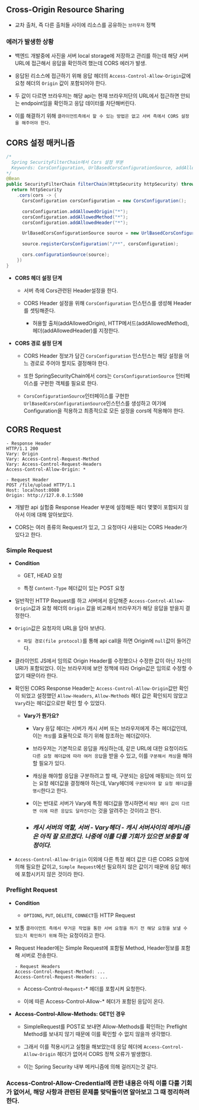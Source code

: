 ## Cross-Origin Resource Sharing

- 교차 출처, 즉 다른 출처들 사이에 리소스를 공유하는 `브라우저` 정책

### 에러가 발생한 상황

- 백엔드 개발중에 사진을 서버 local storage에 저장하고 관리를 하는데 해당 서버 URL에 접근해서 응답을 확인하려 했는데 CORS 에러가 발생.

- 응답된 리소스에 접근하기 위해 응답 헤더의 `Access-Control-Allow-Origin`값에 요청 헤더의 `Origin` 값이 포함되어야 한다.

- 두 값이 다르면 브라우저는 해당 api는 현재 브라우저단의 URL에서 접근하면 안되는 endpoint임을 확인하고 응답 데이터를 차단해버린다.

- 이를 해결하기 위해 `클라이언트측에서 할 수 있는 방법은 없고 서버 측에서 CORS 설정을 해주어야 한다`.

## CORS 설정 매커니즘

```java
/*
  Spring SecurityFilterChain에서 Cors 설정 부분
  Keywords: CorsConfiguration, UrlBasedCorsConfigurationSource, addAllowed*
*/
@Bean
public SecurityFilterChain filterChain(HttpSecurity httpSecurity) throws Exception {
  return httpSecurity
    .cors(cors -> {
      CorsConfiguration corsConfiguration = new CorsConfiguration();

      corsConfiguration.addAllowedOrigin("*");
      corsConfiguration.addAllowedMethod("*");
      corsConfiguration.addAllowedHeader("*");

      UrlBasedCorsConfigurationSource source = new UrlBasedCorsConfigurationSource();

      source.registerCorsConfiguration("/**", corsConfiguration);

      cors.configurationSource(source);
    })
}
```

- **CORS 헤더 설정 단계**

  - 서버 측에 Cors관련된 Header설정을 한다.

  - CORS Header 설정을 위해 `CorsConfiguration` 인스턴스를 생성해 Header를 셋팅해준다.

    - 허용할 출처(addAllowedOrigin), HTTP메서드(addAllowedMethod), 헤더(addAllowedHeader)를 지정한다.

- **CORS 경로 설정 단계**

  - CORS Header 정보가 담긴 `CorsConfiguration` 인스턴스는 해당 설정을 어느 경로로 주어야 할지도 결정해야 한다.

  - 또한 SpringSecurityChain에서 cors는 `CorsConfigurationSource` 인터페이스를 구현한 객체를 필요로 한다.

  - `CorsConfigurationSource`인터페이스를 구현한 `UrlBasedCorsConfigurationSource`인스턴스를 생성하고 여기에 Configuration을 적용하고 최종적으로 모든 설정을 cors에 적용해야 한다.

## CORS Request

```http
- Response Header
HTTP/1.1 200
Vary: Origin
Vary: Access-Control-Request-Method
Vary: Access-Control-Request-Headers
Access-Control-Allow-Origin: *

- Request Header
POST /file/upload HTTP/1.1
Host: localhost:8080
Origin: http://127.0.0.1:5500
```

- 개발한 api 실험중 Response Header 부분에 설정해둔 헤더 몇몇이 포함되지 않아서 이에 대해 알아보았다.

- CORS는 여러 종류의 Request가 있고, 그 요청마다 사용되는 CORS Header가 있다고 한다.

### Simple Request

- **Condition**

  - GET, HEAD 요청

  - 특정 `Content-Type` 헤더값이 있는 POST 요청

- 일반적인 HTTP Request를 하고 서버에서 응답해준 `Access-Control-Allow-Origin`값과 요청 헤더의 `Origin` 값을 비교해서 브라우저가 해당 응답을 받을지 결정한다.

- `Origin`값은 요청자의 URL을 담아 보낸다.

  - `파일 경로(file protocol)`를 통해 api call을 하면 Origin에 `null`값이 들어간다.

- 클라이언트 JS에서 임의로 Origin Header를 수정했으나 수정한 값이 아닌 자신의 URI가 포함되었다. 이는 브라우저에 보안 정책에 따라 Origin값은 임의로 수정할 수 없기 때문이라 한다.

- 확인된 CORS Response Header는 `Access-Control-Allow-Origin`값만 확인이 되었고 설정했던 `Allow-Headers`, `Allow-Methods` 헤더 값은 확인되지 않았고 `Vary`라는 헤더값으로만 확인 할 수 있었다.

  - **Vary가 뭔가요?**

    - Vary 응답 헤더는 서버가 캐시 서버 또는 브라우저에게 주는 헤더값인데, 이는 `캐싱`를 효율적으로 하기 위해 참조하는 헤더값이다.

    - 브라우저는 기본적으로 응답을 캐싱하는데, 같은 URL에 대한 요청이라도 `다른 요청 헤더값에 따라 여러 응답`을 받을 수 있고, 이를 `구분해서 캐싱`을 해야 할 필요가 있다.

    - 캐싱을 해야할 응답을 구분하려고 할 때, 구분되는 응답에 매핑되는 의미 있는 요청 헤더값을 결정해야 하는데, Vary헤더에 `구분되어야 할 요청 헤더값`을 `명시`한다고 한다.

    - 이는 반대로 서버가 Vary에 특정 헤더값을 명시하면서 `해당 헤더 값이 다르면 이에 따른 응답도 달라진다`는 것을 알려주는 것이라고 한다.

    - ### _캐시 서버의 역할, 서버 - Vary헤더 - 캐시 서버사이의 메커니즘은 아직 잘 모르겠다. 나중에 이를 다룰 기회가 있으면 보충할 예정이다._

- `Access-Control-Allow-Origin` 이외에 다른 특정 헤더 값은 다른 CORS 요청에 의해 필요한 값이고, `Simple Request`에선 필요하지 않은 값이기 때문에 응답 헤더에 포함시키지 않은 것이라 한다.

### Preflight Request

- **Condition**

  - `OPTIONS`, `PUT`, `DELETE`, `CONNECT`등 HTTP Request

- 보통 `클라이언트 측에서 무거운 작업을 통한 서버 요청을 하기 전 해당 요청을 보낼 수 있는지 확인하기 위해` 하는 요청이라고 한다.

- Request Header에는 Simple Request에 포함될 Method, Header정보를 포함해 서버로 전송한다.

  ```http
  - Request Headers
  Access-Control-Request-Method: ...
  Access-Control-Request-Headers: ...
  ```

  - Access-Control-`Request`-\* 헤더를 포함시켜 요청한다.

  - 이에 따른 Access-Control-Allow-\* 헤더가 포함된 응답이 온다.

- **Access-Control-Allow-Methods: GET인 경우**

  - SimpleRequest를 POST로 보내면 Allow-Methods를 확인하는 Preflight Method를 보내지 않기 때문에 이를 확인할 수 없지 않을까 생각했다.

  - 그래서 이를 적용시키고 실험을 해보았는데 응답 헤더에 `Access-Control-Allow-Origin` 헤더가 없어서 CORS 정책 오류가 발생했다.

  - 이는 Spring Security 내부 메커니즘에 의해 걸러지는것 같다.

### Access-Control-Allow-Credential에 관한 내용은 아직 이를 다룰 기회가 없어서, 해당 사항과 관련된 문제를 맞닥들이면 알아보고 그 때 정리하려 한다.

